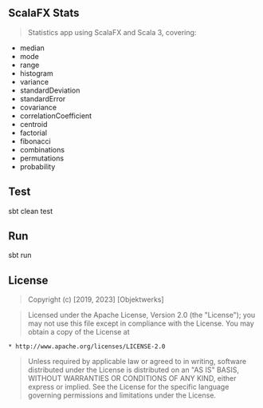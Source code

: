 ScalaFX Stats
-------------
>Statistics app using ScalaFX and Scala 3, covering:

* median
* mode
* range
* histogram
* variance
* standardDeviation
* standardError
* covariance
* correlationCoefficient
* centroid
* factorial
* fibonacci
* combinations
* permutations
* probability

Test
----
sbt clean test

Run
---
sbt run

License
-------
>Copyright (c) [2019, 2023] [Objektwerks]

>Licensed under the Apache License, Version 2.0 (the "License");
you may not use this file except in compliance with the License.
You may obtain a copy of the License at

    * http://www.apache.org/licenses/LICENSE-2.0

>Unless required by applicable law or agreed to in writing, software
distributed under the License is distributed on an "AS IS" BASIS,
WITHOUT WARRANTIES OR CONDITIONS OF ANY KIND, either express or implied.
See the License for the specific language governing permissions and
limitations under the License.